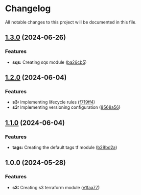 # Changelog

All notable changes to this project will be documented in this file.

## [1.3.0](https://github.com/luizandrends/terraform-aws-modules/compare/v1.2.0...v1.3.0) (2024-06-26)


### Features

* **sqs:** Creating sqs module ([ba26cb5](https://github.com/luizandrends/terraform-aws-modules/commit/ba26cb5c5660db35b60d56f1bb25e19446cbe3b0))

## [1.2.0](https://github.com/luizandrends/terraform-aws-modules/compare/v1.1.0...v1.2.0) (2024-06-04)


### Features

* **s3:** Implementing lifecycle rules ([f719ff4](https://github.com/luizandrends/terraform-aws-modules/commit/f719ff46ff01ea9e162cf4a26c9edb73807f8d0b))
* **s3:** Implementing versioning configuration ([8568a56](https://github.com/luizandrends/terraform-aws-modules/commit/8568a56e7004abe7117e2f96da78c773d277053d))

## [1.1.0](https://github.com/luizandrends/terraform-aws-modules/compare/v1.0.0...v1.1.0) (2024-06-04)


### Features

* **tags:** Creating the default tags tf module ([b28bd2a](https://github.com/luizandrends/terraform-aws-modules/commit/b28bd2aacfbef0ff93a6b168ce094ef5b24473eb))

## 1.0.0 (2024-05-28)


### Features

* **s3:** Creating s3 terraform module ([e1faa77](https://github.com/luizandrends/terraform-aws-modules/commit/e1faa77d59ebc3a5b2e6dc98ca8b800137028f70))

